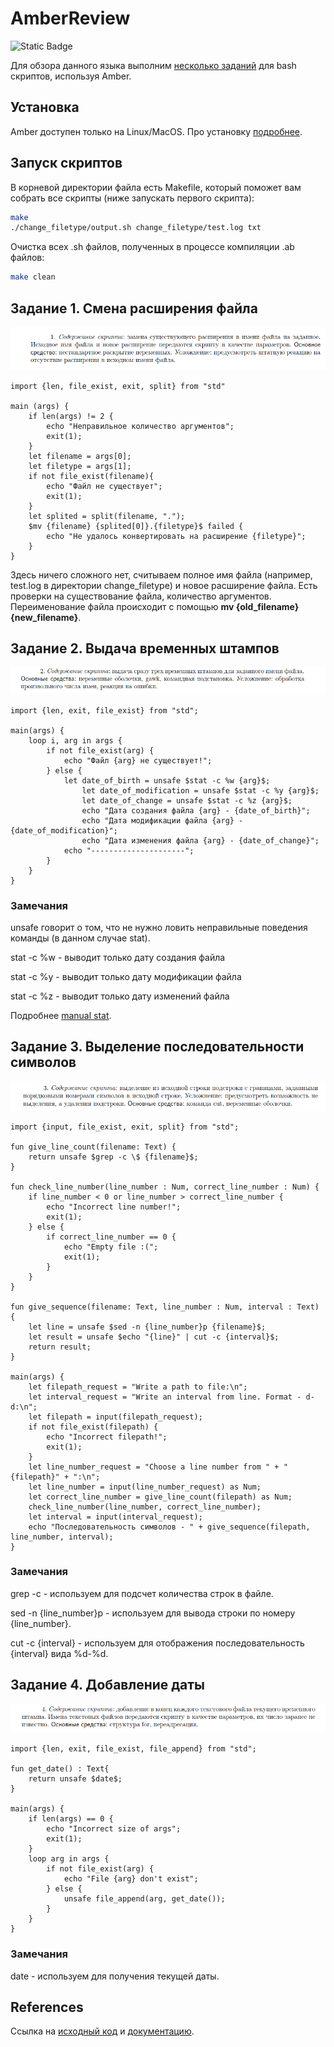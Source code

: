 # AmberReview

![Static Badge](https://img.shields.io/badge/Amber-blue)

Для обзора данного языка выполним [несколько заданий](http://www.astro.spbu.ru/sites/default/files/training_problems.pdf) для bash скриптов, используя Amber.

## Установка

Amber доступен только на Linux/MacOS. Про установку [подробнее](https://docs.amber-lang.com/getting_started/installation).

## Запуск скриптов

В корневой директории файла есть Makefile, который поможет вам собрать все скрипты (ниже запускать первого скрипта):

```bash
make
./change_filetype/output.sh change_filetype/test.log txt
```

Очистка всех .sh файлов, полученных в процессе компиляции .ab файлов:

```bash
make clean
```

## Задание 1. Смена расширения файла

![change-filetype-task](./images/change_filetype_task.png)

```Amber
import {len, file_exist, exit, split} from "std"

main (args) {
	if len(args) != 2 {
		echo "Неправильное количество аргументов";
		exit(1);
	}
	let filename = args[0];
	let filetype = args[1];
	if not file_exist(filename){
		echo "Файл не существует";
		exit(1);
	}
	let splited = split(filename, ".");
	$mv {filename} {splited[0]}.{filetype}$ failed {
		echo "Не удалось конвертировать на расширение {filetype}";
	}	
}
```

Здесь ничего сложного нет, считываем полное имя файла (например, test.log в директории change_filetype) и новое расширение файла. Есть проверки на существование файла, количество аргументов. Переименование файла происходит с помощью **mv {old_filename} {new_filename}**.

## Задание 2. Выдача временных штампов

![files-timestamps](./images/files-timestamps.png)

```Amber
import {len, exit, file_exist} from "std";

main(args) {
	loop i, arg in args {
		if not file_exist(arg) {
			echo "Файл {arg} не существует!";
		} else {
			let date_of_birth = unsafe $stat -c %w {arg}$;
        		let date_of_modification = unsafe $stat -c %y {arg}$;
        		let date_of_change = unsafe $stat -c %z {arg}$;
        		echo "Дата создания файла {arg} - {date_of_birth}";
        		echo "Дата модификации файла {arg} - {date_of_modification}";
        		echo "Дата изменения файла {arg} - {date_of_change}";
			echo "---------------------";
		}
	}
}
```

### Замечания

unsafe говорит о том, что не нужно ловить неправильные поведения команды (в данном случае stat).

stat -c %w - выводит только дату создания файла

stat -c %y - выводит только дату модификации файла

stat -c %z - выводит только дату изменений файла

Подробнее [manual stat](https://man7.org/linux/man-pages/man1/stat.1.html).

## Задание 3. Выделение последовательности символов

![highlight-symbols](./images/highlight-symbols.png)

```Amber
import {input, file_exist, exit, split} from "std";

fun give_line_count(filename: Text) {
	return unsafe $grep -c \$ {filename}$;
}

fun check_line_number(line_number : Num, correct_line_number : Num) {
	if line_number < 0 or line_number > correct_line_number {
		echo "Incorrect line number!";
		exit(1);
	} else {
		if correct_line_number == 0 {
			echo "Empty file :(";
			exit(1);
		}
	}
}

fun give_sequence(filename: Text, line_number : Num, interval : Text) {
	let line = unsafe $sed -n {line_number}p {filename}$;
	let result = unsafe $echo "{line}" | cut -c {interval}$;
	return result;
}

main(args) {
	let filepath_request = "Write a path to file:\n";
	let interval_request = "Write an interval from line. Format - d-d:\n";
	let filepath = input(filepath_request);
	if not file_exist(filepath) {
		echo "Incorrect filepath!";
		exit(1);
	}
	let line_number_request = "Choose a line number from " + "{filepath}" + ":\n";
	let line_number = input(line_number_request) as Num;
	let correct_line_number = give_line_count(filepath) as Num;
	check_line_number(line_number, correct_line_number);
	let interval = input(interval_request);
	echo "Последовательность символов - " + give_sequence(filepath, line_number, interval);
}
```

### Замечания

grep -c - используем для подсчет количества строк в файле.

sed -n {line_number}p - используем для вывода строки по номеру {line_number}.

cut -c {interval} - используем для отображения последовательность {interval} вида %d-%d.

## Задание 4. Добавление даты

![add-timestamp](./images/add-timestamp.png)

```Amber
import {len, exit, file_exist, file_append} from "std";

fun get_date() : Text{
	return unsafe $date$;
}

main(args) {
	if len(args) == 0 {
		echo "Incorrect size of args";
		exit(1);
	}
	loop arg in args {
		if not file_exist(arg) {
			echo "File {arg} don't exist";
		} else {
			unsafe file_append(arg, get_date());	
		}
	}
}
```

### Замечания

date - используем для получения текущей даты.

## References

Ссылка на [исходный код](https://github.com/Ph0enixKM/Amber) и [документацию](https://docs.amber-lang.com).
